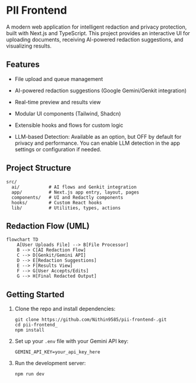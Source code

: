 # PII Frontend

A modern web application for intelligent redaction and privacy protection, built with Next.js and TypeScript. This project provides an interactive UI for uploading documents, receiving AI-powered redaction suggestions, and visualizing results.

## Features
- File upload and queue management
- AI-powered redaction suggestions (Google Gemini/Genkit integration)
- Real-time preview and results view
- Modular UI components (Tailwind, Shadcn)
- Extensible hooks and flows for custom logic

- LLM-based Detection: Available as an option, but OFF by default for privacy and performance. You can enable LLM detection in the app settings or configuration if needed.

## Project Structure
```
src/
  ai/           # AI flows and Genkit integration
  app/          # Next.js app entry, layout, pages
  components/   # UI and Redactly components
  hooks/        # Custom React hooks
  lib/          # Utilities, types, actions
```

## Redaction Flow (UML)
```mermaid
flowchart TD
    A[User Uploads File] --> B[File Processor]
    B --> C[AI Redaction Flow]
    C --> D[Genkit/Gemini API]
    D --> E[Redaction Suggestions]
    E --> F[Results View]
    F --> G[User Accepts/Edits]
    G --> H[Final Redacted Output]
```

## Getting Started
1. Clone the repo and install dependencies:
   ```
   git clone https://github.com/Nithin9585/pii-frontend-.git
   cd pii-frontend_
   npm install
   ```
2. Set up your `.env` file with your Gemini API key:
   ```
   GEMINI_API_KEY=your_api_key_here
   ```
3. Run the development server:
   ```
   npm run dev
   ```

